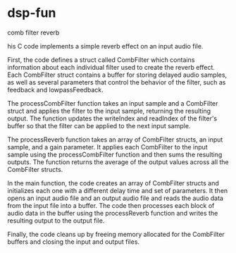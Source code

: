 # dsp-fun

comb filter reverb 


his C code implements a simple reverb effect on an input audio file.

First, the code defines a struct called CombFilter which contains information about each individual filter used to create the reverb effect. Each CombFilter struct contains a buffer for storing delayed audio samples, as well as several parameters that control the behavior of the filter, such as feedback and lowpassFeedback.

The processCombFilter function takes an input sample and a CombFilter struct and applies the filter to the input sample, returning the resulting output. The function updates the writeIndex and readIndex of the filter's buffer so that the filter can be applied to the next input sample.

The processReverb function takes an array of CombFilter structs, an input sample, and a gain parameter. It applies each CombFilter to the input sample using the processCombFilter function and then sums the resulting outputs. The function returns the average of the output values across all the CombFilter structs.

In the main function, the code creates an array of CombFilter structs and initializes each one with a different delay time and set of parameters. It then opens an input audio file and an output audio file and reads the audio data from the input file into a buffer. The code then processes each block of audio data in the buffer using the processReverb function and writes the resulting output to the output file.

Finally, the code cleans up by freeing memory allocated for the CombFilter buffers and closing the input and output files.
